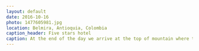 ```yaml
---
layout: default
date: 2016-10-16
photo: 1477605981.jpg
location: Belmira, Antioquia, Colombia
caption_header: Five stars hotel
caption: At the end of the day we arrive at the top of mountain where this cute wooden house was waiting for us. Inside, no electricty, no shower, no warm water, just cold not-so-drinkable rain water. The night was very cold but quite funny as we slept at 21
---
```

